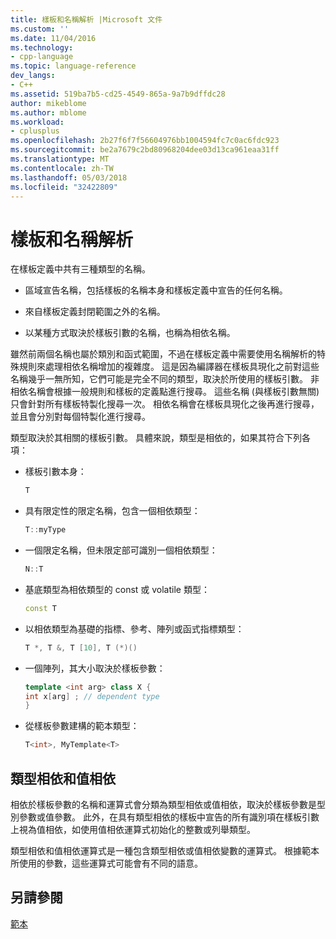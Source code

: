 ```yaml
---
title: 樣板和名稱解析 |Microsoft 文件
ms.custom: ''
ms.date: 11/04/2016
ms.technology:
- cpp-language
ms.topic: language-reference
dev_langs:
- C++
ms.assetid: 519ba7b5-cd25-4549-865a-9a7b9dffdc28
author: mikeblome
ms.author: mblome
ms.workload:
- cplusplus
ms.openlocfilehash: 2b27f6f7f56604976bb1004594fc7c0ac6fdc923
ms.sourcegitcommit: be2a7679c2bd80968204dee03d13ca961eaa31ff
ms.translationtype: MT
ms.contentlocale: zh-TW
ms.lasthandoff: 05/03/2018
ms.locfileid: "32422809"
---
```

# <a name="templates-and-name-resolution"></a>樣板和名稱解析

在樣板定義中共有三種類型的名稱。  
  
-   區域宣告名稱，包括樣板的名稱本身和樣板定義中宣告的任何名稱。  
  
-   來自樣板定義封閉範圍之外的名稱。  
  
-   以某種方式取決於樣板引數的名稱，也稱為相依名稱。  
  
 雖然前兩個名稱也屬於類別和函式範圍，不過在樣板定義中需要使用名稱解析的特殊規則來處理相依名稱增加的複雜度。 這是因為編譯器在樣板具現化之前對這些名稱幾乎一無所知，它們可能是完全不同的類型，取決於所使用的樣板引數。 非相依名稱會根據一般規則和樣板的定義點進行搜尋。 這些名稱 (與樣板引數無關) 只會針對所有樣板特製化搜尋一次。 相依名稱會在樣板具現化之後再進行搜尋，並且會分別對每個特製化進行搜尋。  
  
 類型取決於其相關的樣板引數。 具體來說，類型是相依的，如果其符合下列各項：  
  
-   樣板引數本身：  
  
    ```cpp
    T  
    ```  
  
-   具有限定性的限定名稱，包含一個相依類型：  
  
    ```cpp
    T::myType  
    ```  
  
-   一個限定名稱，但未限定部可識別一個相依類型：  
  
    ```cpp
    N::T  
    ```  
  
-   基底類型為相依類型的 const 或 volatile 類型：  
  
    ```cpp
    const T  
    ```  
  
-   以相依類型為基礎的指標、參考、陣列或函式指標類型：  
  
    ```cpp
    T *, T &, T [10], T (*)()  
    ```  
  
-   一個陣列，其大小取決於樣板參數：  
  
    ```cpp
    template <int arg> class X {  
    int x[arg] ; // dependent type  
    }  
    ```  
  
-   從樣板參數建構的範本類型：  
  
    ```cpp
    T<int>, MyTemplate<T>  
    ```  
  
## <a name="type-dependence-and-value-dependence"></a>類型相依和值相依

 相依於樣板參數的名稱和運算式會分類為類型相依或值相依，取決於樣板參數是型別參數或值參數。 此外，在具有類型相依的樣板中宣告的所有識別項在樣板引數上視為值相依，如使用值相依運算式初始化的整數或列舉類型。  
  
 類型相依和值相依運算式是一種包含類型相依或值相依變數的運算式。 根據範本所使用的參數，這些運算式可能會有不同的語意。  
  
## <a name="see-also"></a>另請參閱

 [範本](../cpp/templates-cpp.md)
